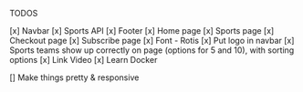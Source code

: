 TODOS

[x] Navbar
[x] Sports API
[x] Footer
[x] Home page
[x] Sports page
[x] Checkout page
[x] Subscribe page
[x] Font - Rotis
[x] Put logo in navbar
[x] Sports teams show up correctly on page (options for 5 and 10), with sorting options
[x] Link Video
[x] Learn Docker

[] Make things pretty & responsive
